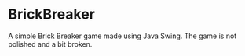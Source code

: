 # BrickBreaker
A simple Brick Breaker game made using Java Swing. The game is not polished and a bit broken.

